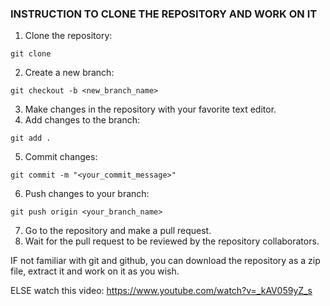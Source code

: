 ### INSTRUCTION TO CLONE THE REPOSITORY AND WORK ON IT ###
1. Clone the repository:
```
git clone
```
2. Create a new branch:
```
git checkout -b <new_branch_name>
```
3. Make changes in the repository with your favorite text editor.
4. Add changes to the branch:
```
git add .
```
5. Commit changes:
```
git commit -m "<your_commit_message>"
```
6. Push changes to your branch:
```
git push origin <your_branch_name>
```
7. Go to the repository and make a pull request.
8. Wait for the pull request to be reviewed by the repository collaborators.


IF not familiar with git and github, you can download the repository as a zip file, extract it and work on it as you wish.

ELSE 
watch this video: https://www.youtube.com/watch?v=_kAV059yZ_s
